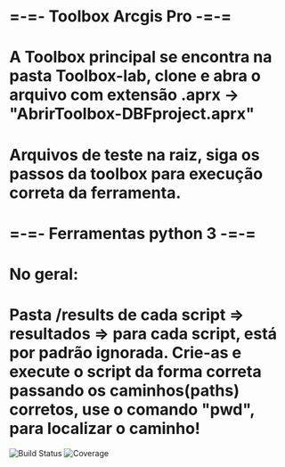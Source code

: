 # =-=- Toolbox Arcgis Pro -=-=
#
# A Toolbox principal se encontra na pasta Toolbox-lab, clone e abra o arquivo com extensão .aprx -> "AbrirToolbox-DBFproject.aprx"
# Arquivos de teste na raiz, siga os passos da toolbox para execução correta da ferramenta.
# 
#  =-=- Ferramentas python 3 -=-=
#
# No geral:
#
# Pasta /results de cada script => resultados =>  para cada script, está por padrão ignorada. Crie-as e execute o script da forma correta passando os caminhos(paths) corretos, use o comando "pwd", para localizar o caminho!
![Build Status](https://img.shields.io/github/actions/workflow/status/wkndavid/translations-esri-arcgis-files/python-package.yml?branch=main)
![Coverage](https://img.shields.io/codecov/c/github/wkndavid/translations-esri-arcgis-files?branch=main) 
